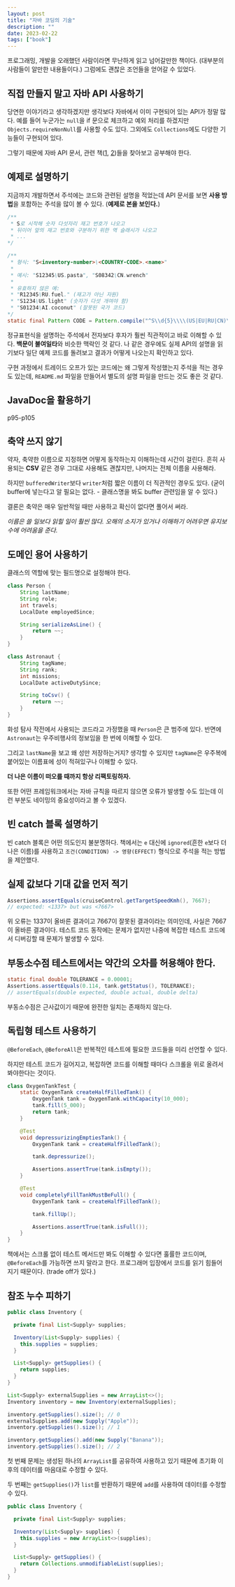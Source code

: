 ```yaml
---
layout: post
title: "자바 코딩의 기술"
description: ""
date: 2023-02-22
tags: ["book"]
---
```


프로그래밍, 개발을 오래했던 사람이라면 무난하게 읽고 넘어갈만한 책이다. (대부분의 사람들이 알만한 내용들이다.) 그럼에도 괜찮은 조언들을 얻어갈 수 있었다.

## 직접 만들지 말고 자바 API 사용하기

당연한 이야기라고 생각하겠지만 생각보다 자바에서 이미 구현되어 있는 API가 정말 많다. 예를 들어 누군가는 `null`을 if 문으로 체크하고 예외 처리를 하겠지만 `Objects.requireNonNull`를 사용할 수도 있다. 그외에도 `Collections`에도 다양한 기능들이 구현되어 있다.

그렇기 때문에 자바 API 문서, 관련 책(<a href="http://www.yes24.com/Product/Goods/113416654">1</a>, <a href="http://www.yes24.com/Product/Goods/92529658">2</a>)들을 찾아보고 공부해야 한다.

## 예제로 설명하기

지금까지 개발하면서 주석에는 코드와 관련된 설명을 적었는데 API 문서를 보면 **사용 방법**을 포함하는 주석을 많이 볼 수 있다. (**예제로 본을 보인다.**)

```java
/** 
 * S로 시작해 숫자 다섯자리 재고 번호가 나오고
 * 뒤이어 앞의 재고 번호와 구분하기 위한 역 슬래시가 나오고
 * ...
*/

/**
 * 형식: "S<inventory-number>\<COUNTRY-CODE>.<name>"
 *
 * 예시: "S12345\US.pasta", "S08342\CN.wrench"
 *
 * 유효하지 않은 예:
 * "R12345\RU.fuel." (재고가 아닌 자원)
 * "S1234\US.light" (숫자가 다섯 개여야 함)
 * "S01234\AI.coconut" (잘못된 국가 코드)
*/
static final Pattern CODE = Pattern.compile("^S\\d{5}\\\\(US|EU|RU|CN)\\.[a-z]+$");
```

정규표현식을 설명하는 주석에서 전자보다 후자가 훨씬 직관적이고 바로 이해할 수 있다. **백문이 불여일타**와 비슷한 맥락인 것 같다. 나 같은 경우에도 실제 API의 설명을 읽기보다 일단 예제 코드를 돌려보고 결과가 어떻게 나오는지 확인하고 있다.

구현 과정에서 트레이드 오프가 있는 코드에는 왜 그렇게 작성했는지 주석을 적는 경우도 있는데, `README.md` 파일을 만들어서 별도의 설명 파일을 만드는 것도 좋은 것 같다.

## JavaDoc을 활용하기

p95-p105

## 축약 쓰지 않기

약자, 축약한 이름으로 지정하면 어떻게 동작하는지 이해하는데 시간이 걸린다. 흔히 사용되는 **CSV** 같은 경우 그대로 사용해도 괜찮지만, 나머지는 전체 이름을 사용해라.

하지만 `bufferedWriter`보다 `writer`처럼 짧은 이름이 더 직관적인 경우도 있다. (굳이 buffer에 넣는다고 알 필요는 없다. - 클래스명을 봐도 buffer 관련임을 알 수 있다.)

결론은 축약은 매우 일반적일 때만 사용하고 확신이 없다면 풀어서 써라.

*이름은 쓸 일보다 읽힐 일이 훨씬 많다. 오해의 소지가 있거나 이해하기 어려우면 유지보수에 어려움을 준다.*

## 도메인 용어 사용하기

클래스의 역할에 맞는 필드명으로 설정해야 한다.

```java
class Person {
    String lastName;
    String role;
    int travels;
    LocalDate employedSince;

    String serializeAsLine() {
        return ~~;
    }
}

class Astronaut {
    String tagName;
    String rank;
    int missions;
    LocalDate activeDutySince;

    String toCsv() {
        return ~~;
    }
}
```

화성 탐사 작전에서 사용되는 코드라고 가정했을 때 `Person`은 큰 범주에 있다. 반면에 `Astronaut`는 우주비행사의 정보임을 한 번에 이해할 수 있다.

그리고 `lastName`을 보고 왜 성만 저장하는거지? 생각할 수 있지만 `tagName`은 우주복에 붙어있는 이름표에 성이 적혀있구나 이해할 수 있다.

**더 나은 이름이 떠오를 때까지 항상 리팩토링하자.**

또한 어떤 프레임워크에서는 자바 규칙을 따르지 않으면 오류가 발생할 수도 있는데 이런 부분도 네이밍의 중요성이라고 볼 수 있겠다.

## 빈 catch 블록 설명하기

빈 catch 블록은 어떤 의도인지 불분명하다. 책에서는 `e` 대신에 `ignored`(흔한 `e`보다 더 나은 이름)를 사용하고 `조건(CONDITION) -> 영향(EFFECT)` 형식으로 주석을 적는 방법을 제안했다.

## 실제 값보다 기대 값을 먼저 적기

```java
Assertions.assertEquals(cruiseControl.getTargetSpeedKmh(), 7667);
// expected: <1337> but was <7667>
```

위 오류는 1337이 올바른 결과이고 7667이 잘못된 결과이라는 의미인데, 사실은 7667이 올바른 결과이다. 테스트 코드 동작에는 문제가 없지만 나중에 복잡한 테스트 코드에서 디버깅할 때 문제가 발생할 수 있다.

## 부동소수점 테스트에서는 약간의 오차를 허용해야 한다.

```java
static final double TOLERANCE = 0.00001;
Assertions.assertEquals(0.114, tank.getStatus(), TOLERANCE);
// assertEquals(double expected, double actual, double delta)
```

부동소수점은 근사값이기 때문에 완전한 일치는 존재하지 않는다.

## 독립형 테스트 사용하기

`@BeforeEach`, `@BeforeAll`은 반복적인 테스트에 필요한 코드들을 미리 선언할 수 있다.

하지만 테스트 코드가 길어지고, 복잡하면 코드를 이해할 때마다 스크롤을 위로 올려서 봐야한다는 것이다.

```java
class OxygenTankTest {
    static OxygenTank createHalfFilledTank() {
        OxygenTank tank = OxygenTank.withCapacity(10_000);
        tank.fill(5_000);
        return tank;
    }

    @Test
    void depressurizingEmptiesTank() {
        OxygenTank tank = createHalfFilledTank();

        tank.depressurize();

        Assertions.assertTrue(tank.isEmpty());
    }

    @Test
    void completelyFillTankMustBeFull() {
        OxygenTank tank = createHalfFilledTank();

        tank.fillUp();

        Assertions.assertTrue(tank.isFull());
    }
}
```

책에서는 스크롤 없이 테스트 메서드만 봐도 이해할 수 있다면 훌률한 코드이며, `@BeforeEach`를 가능하면 쓰지 말라고 한다. 프로그래머 입장에서 코드를 읽기 힘들어지기 때문이다. (trade off가 있다.)

## 참조 누수 피하기

```java
public class Inventory {

  private final List<Supply> supplies;

  Inventory(List<Supply> supplies) {
    this.supplies = supplies;
  }

  List<Supply> getSupplies() {
    return supplies;
  }
}
```

```java
List<Supply> externalSupplies = new ArrayList<>();
Inventory inventory = new Inventory(externalSupplies);

inventory.getSupplies().size(); // 0
externalSupplies.add(new Supply("Apple"));
inventory.getSupplies().size(); // 1

inventory.getSupplies().add(new Supply("Banana"));
inventory.getSupplies().size(); // 2
```

첫 번째 문제는 생성된 하나의 `ArrayList`를 공유하여 사용하고 있기 때문에 초기화 이후의 데이터를 마음대로 수정할 수 있다. 

두 번째는 `getSupplies()`가 `list`를 반환하기 때문에 `add`를 사용하여 데이터를 수정할 수 있다.

```java
public class Inventory {

  private final List<Supply> supplies;

  Inventory(List<Supply> supplies) {
    this.supplies = new ArrayList<>(supplies);
  }

  List<Supply> getSupplies() {
    return Collections.unmodifiableList(supplies);
  }
}
```
